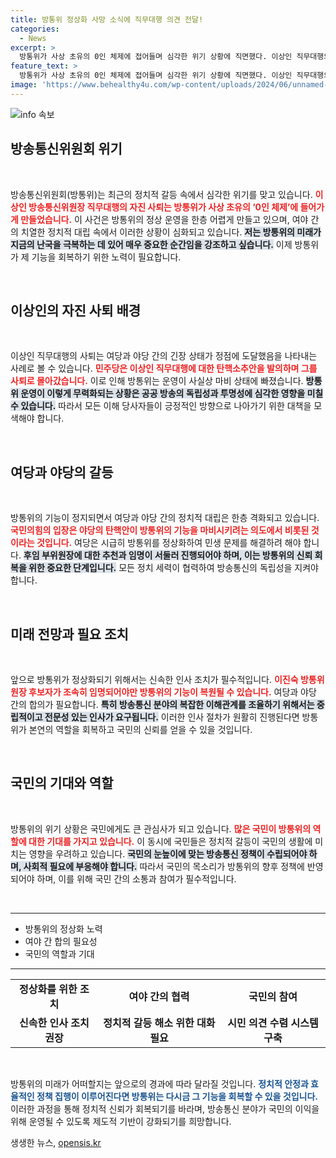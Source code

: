```yaml
---
title: 방통위 정상화 사망 소식에 직무대행 의견 전달!
categories:
  - News
excerpt: >
  방통위가 사상 초유의 0인 체제에 접어들며 심각한 위기 상황에 직면했다. 이상인 직무대행의 자진 사퇴로 정쟁 속 방통위 정상화의 기미가 보이지 않자, 여당은 긴급 대책 마련에 나섰다. 과연 이 난국을 어떻게 해결할 것인가?
feature_text: >
  방통위가 사상 초유의 0인 체제에 접어들며 심각한 위기 상황에 직면했다. 이상인 직무대행의 자진 사퇴로 정쟁 속 방통위 정상화의 기미가 보이지 않자, 여당은 긴급 대책 마련에 나섰다. 과연 이 난국을 어떻게 해결할 것인가?
image: 'https://www.behealthy4u.com/wp-content/uploads/2024/06/unnamed-file.png'
---
```


<p><img src="https://www.behealthy4u.com/wp-content/uploads/2024/06/unnamed-file.png" alt="info 속보" /></p>

<h2 data-ke-size="size26">방송통신위원회 위기</h2>

<p data-ke-size="size16">&nbsp;</p>

<p data-ke-size="size16">방송통신위원회(방통위)는 최근의 정치적 갈등 속에서 심각한 위기를 맞고 있습니다. <b><span style="color: #ee2323;">이상인 방송통신위원장 직무대행의 자진 사퇴는 방통위가 사상 초유의 ‘0인 체제’에 들어가게 만들었습니다.</span></b> 이 사건은 방통위의 정상 운영을 한층 어렵게 만들고 있으며, 여야 간의 치열한 정치적 대립 속에서 이러한 상황이 심화되고 있습니다. <b><span style="background-color: #21538527;">저는 방통위의 미래가 지금의 난국을 극복하는 데 있어 매우 중요한 순간임을 강조하고 싶습니다.</span></b> 이제 방통위가 제 기능을 회복하기 위한 노력이 필요합니다.</p>

<p data-ke-size="size16">&nbsp;</p>

<h2 data-ke-size="size26">이상인의 자진 사퇴 배경</h2>

<p data-ke-size="size16">&nbsp;</p>

<p data-ke-size="size16">이상인 직무대행의 사퇴는 여당과 야당 간의 긴장 상태가 정점에 도달했음을 나타내는 사례로 볼 수 있습니다. <b><span style="color: #ee2323;">민주당은 이상인 직무대행에 대한 탄핵소추안을 발의하며 그를 사퇴로 몰아갔습니다.</span></b> 이로 인해 방통위는 운영이 사실상 마비 상태에 빠졌습니다. <b><span style="background-color: #21538527;">방통위 운영이 이렇게 무력화되는 상황은 공공 방송의 독립성과 투명성에 심각한 영향을 미칠 수 있습니다.</span></b> 따라서 모든 이해 당사자들이 긍정적인 방향으로 나아가기 위한 대책을 모색해야 합니다.</p>

<p data-ke-size="size16">&nbsp;</p>

<h2 data-ke-size="size26">여당과 야당의 갈등</h2>

<p data-ke-size="size16">&nbsp;</p>

<p data-ke-size="size16">방통위의 기능이 정지되면서 여당과 야당 간의 정치적 대립은 한층 격화되고 있습니다. <b><span style="color: #ee2323;">국민의힘의 입장은 야당의 탄핵안이 방통위의 기능을 마비시키려는 의도에서 비롯된 것이라는 것입니다.</span></b> 여당은 시급히 방통위를 정상화하여 민생 문제를 해결하려 해야 합니다. <b><span style="background-color: #21538527;">후임 부위원장에 대한 추천과 임명이 서둘러 진행되어야 하며, 이는 방통위의 신뢰 회복을 위한 중요한 단계입니다.</span></b> 모든 정치 세력이 협력하여 방송통신의 독립성을 지켜야 합니다.</p>

<p data-ke-size="size16">&nbsp;</p>

<h2 data-ke-size="size26">미래 전망과 필요 조치</h2>

<p data-ke-size="size16">&nbsp;</p>

<p data-ke-size="size16">앞으로 방통위가 정상화되기 위해서는 신속한 인사 조치가 필수적입니다. <b><span style="color: #ee2323;">이진숙 방통위원장 후보자가 조속히 임명되어야만 방통위의 기능이 복원될 수 있습니다.</span></b> 여당과 야당 간의 합의가 필요합니다. <b><span style="background-color: #21538527;">특히 방송통신 분야의 복잡한 이해관계를 조율하기 위해서는 중립적이고 전문성 있는 인사가 요구됩니다.</span></b> 이러한 인사 절차가 원활히 진행된다면 방통위가 본연의 역할을 회복하고 국민의 신뢰를 얻을 수 있을 것입니다.</p>

<p data-ke-size="size16">&nbsp;</p>

<h2 data-ke-size="size26">국민의 기대와 역할</h2>

<p data-ke-size="size16">&nbsp;</p>

<p data-ke-size="size16">방통위의 위기 상황은 국민에게도 큰 관심사가 되고 있습니다. <b><span style="color: #ee2323;">많은 국민이 방통위의 역할에 대한 기대를 가지고 있습니다.</span></b> 이 동시에 국민들은 정치적 갈등이 국민의 생활에 미치는 영향을 우려하고 있습니다. <b><span style="background-color: #21538527;">국민의 눈높이에 맞는 방송통신 정책이 수립되어야 하며, 사회적 필요에 부응해야 합니다.</span></b> 따라서 국민의 목소리가 방통위의 향후 정책에 반영되어야 하며, 이를 위해 국민 간의 소통과 참여가 필수적입니다.</p>

<p data-ke-size="size16">&nbsp;</p>

<hr />

<ul>
<li>방통위의 정상화 노력</li>
<li>여야 간 합의 필요성</li>
<li>국민의 역할과 기대</li>
</ul>

<hr />

<table style="width: 100%; border-collapse: collapse;">
<tr>
<td style="text-align: center; height: 17px;"><b>정상화를 위한 조치</b></td>
<td style="text-align: center; height: 17px;"><b>여야 간의 협력</b></td>
<td style="text-align: center; height: 17px;"><b>국민의 참여</b></td>
</tr>
<tr>
<td style="text-align: center; height: 17px;"><b>신속한 인사 조치 권장</b></td>
<td style="text-align: center; height: 17px;"><b>정치적 갈등 해소 위한 대화 필요</b></td>
<td style="text-align: center; height: 17px;"><b>시민 의견 수렴 시스템 구축</b></td>
</tr>
</table>

<p data-ke-size="size16">&nbsp;</p>

<p data-ke-size="size16">방통위의 미래가 어떠할지는 앞으로의 경과에 따라 달라질 것입니다. <b><span style="color: #1a5490;">정치적 안정과 효율적인 정책 집행이 이루어진다면 방통위는 다시금 그 기능을 회복할 수 있을 것입니다.</span></b> 이러한 과정을 통해 정치적 신뢰가 회복되기를 바라며, 방송통신 분야가 국민의 이익을 위해 운영될 수 있도록 제도적 기반이 강화되기를 희망합니다.</p>
생생한 뉴스, <a href="https://opensis.kr" rel="dofollow">opensis.kr</a>



